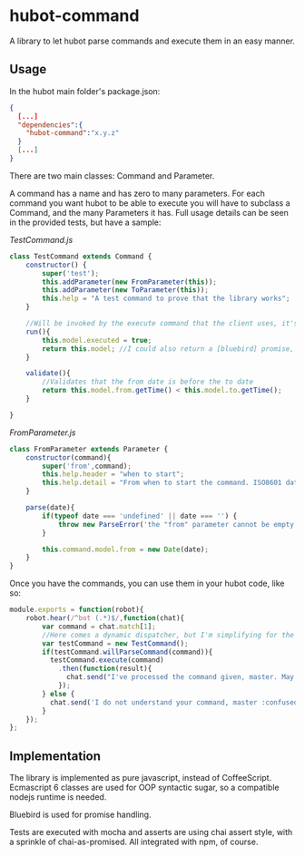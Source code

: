 # hubot-command
A library to let hubot parse commands and execute them in an easy manner.

## Usage

In the hubot main folder's package.json:
```json
{
  [...]
  "dependencies":{
    "hubot-command":"x.y.z"
  }
  [...]
}
````
There are two main classes: Command and Parameter.

A command has a name and has zero to many parameters. For each command you want hubot to be able  to execute you will
have to subclass a Command, and the many Parameters it has. Full usage details can be seen in the provided tests, but 
have a sample:

_TestCommand.js_
````javascript
class TestCommand extends Command {
    constructor() {
        super('test');
        this.addParameter(new FromParameter(this));
        this.addParameter(new ToParameter(this));
        this.help = "A test command to prove that the library works";
    }

    //Will be invoked by the execute command that the client uses, it's "private" to the class.
    run(){
        this.model.executed = true;
        return this.model; //I could also return a [bluebird] promise, not only objects.
    }

    validate(){
        //Validates that the from date is before the to date
        return this.model.from.getTime() < this.model.to.getTime();
    }

}
````

_FromParameter.js_
````javascript
class FromParameter extends Parameter {
    constructor(command){
        super('from',command);
        this.help.header = "when to start";
        this.help.detail = "From when to start the command. ISO8601 date format expected.";
    }

    parse(date){
        if(typeof date === 'undefined' || date === '') {
            throw new ParseError('the "from" parameter cannot be empty');
        }

        this.command.model.from = new Date(date);
    }
}
````

Once you have the commands, you can use them in your hubot code, like so:
````javascript
module.exports = function(robot){
    robot.hear(/^bot (.*)$/,function(chat){
        var command = chat.match[1];
        //Here comes a dynamic dispatcher, but I'm simplifying for the example
        var testCommand = new TestCommand();
        if(testCommand.willParseCommand(command)){
          testCommand.execute(command)
            .then(function(result){
              chat.send("I've processed the command given, master. May I have a candy? :smile:");
            });
        } else {
          chat.send('I do not understand your command, master :confused:');
        }
    });
};
````

## Implementation
The library is implemented as pure javascript, instead of CoffeeScript. Ecmascript 6 classes are used for OOP syntactic sugar, so
a compatible nodejs runtime is needed.

Bluebird is used for promise handling.

Tests are executed with mocha and asserts are using chai assert style, with a sprinkle of chai-as-promised. All integrated with npm, of course.
